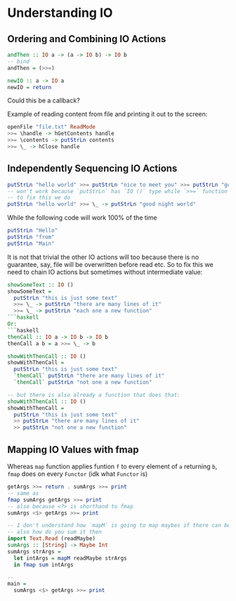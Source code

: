 # Understanding IO

## Ordering and Combining IO Actions

```haskell
andThen :: IO a -> (a -> IO b) -> IO b
-- bind
andThen = (>>=)

newIO :: a -> IO a
newIO = return
```
Could this be a callback?

Example of reading content from file and printing it out to the screen:
```haskell
openFile "file.txt" ReadMode 
>>= \handle -> hGetContents handle 
>>= \contents -> putStrLn contents
>>= \_ -> hClose handle
```

## Independently Sequencing IO Actions
```haskell
putStrLn "hello world" >>= putStrLn "nice to meet you" >>= putStrLn "goodbye"
-- won't work because `putStrLn` has `IO ()` type while `>>=` function requires `a -> IO b`
-- to fix this we do
putStrLn "hello world" >>= \_ -> putStrLn "good night world"
```

While the following code will work 100% of the time 
```haskell
putStrLn "Hello"
putStrLn "from"
putStrLn "Main"
```
It is not that trivial the other IO actions will too because there is no guarantee, say, file will be overwritten before read etc.
So to fix this we need to chain IO actions but sometimes without intermediate value:
```haskell
showSomeText :: IO ()
showSomeText =
  putStrLn "this is just some text"
  >>= \_ -> putStrLn "there are many lines of it"
  >>= \_ -> putStrLn "each one a new function"
```haskell
Or:
```haskell
thenCall :: IO a -> IO b -> IO b
thenCall a b = a >>= \_ -> b

showWithThenCall :: IO ()
showWithThenCall =
  putStrLn "this is just some text"
  `thenCall` putStrLn "there are many lines of it"
  `thenCall` putStrLn "not one a new function"

-- but there is also already a function that does that:
showWithThenCall :: IO ()
showWithThenCall =
  putStrLn "this is just some text"
  >> putStrLn "there are many lines of it"
  >> putStrLn "not one a new function"
```

## Mapping IO Values with fmap
Whereas `map` function applies funtion `f` to every element of `a` returning `b`, `fmap` does on every `Functor` (idk what `Functor` is)
```haskell
getArgs >>= return . sumArgs >>= print
-- same as
fmap sumArgs getArgs >>= print
-- also because <?> is shorthand to fmap
sumArgs <$> getArgs >>= print

-- I don't understand how `mapM` is going to map maybes if there can be Nothing
-- also how do you sum it then
import Text.Read (readMaybe)
sumArgs :: [String] -> Maybe Int
sumArgs strArgs =
  let intArgs = mapM readMaybe strArgs
  in fmap sum intArgs

-- 
main =
  sumArgs <$> getArgs >>= print
```


